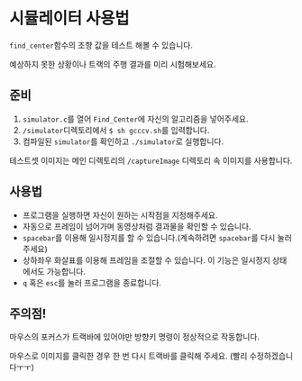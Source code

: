 # 시뮬레이터 사용법

`find_center`함수의 조향 값을 테스트 해볼 수 있습니다.

예상하지 못한 상황이나 트랙의 주행 결과를 미리 시험해보세요.

## 준비

1. `simulator.c`를 열어 `Find_Center`에 자신의 알고리즘을 넣어주세요.
2. `/simulator`디렉토리에서 `$ sh gcccv.sh`를 입력합니다.
3. 컴파일된 `simulator`를 확인하고 `./simulator`로 실행합니다.

테스트셋 이미지는 메인 디렉토리의 `/captureImage` 디렉토리 속 이미지를 사용합니다.

## 사용법

- 프로그램을 실행하면 자신이 원하는 시작점을 지정해주세요.
- 자동으로 프레임이 넘어가며 동영상처럼 결과물을 확인할 수 있습니다.
- `spacebar`를 이용해 일시정지를 할 수 있습니다.(계속하려면 `spacebar`를 다시 눌러주세요)
- 상하좌우 화살표를 이용해 프레임을 조절할 수 있습니다. 이 기능은 일시정지 상태에서도 가능합니다.
- `q` 혹은 `esc`를 눌러 프로그램을 종료합니다.

## 주의점!
마우스의 포커스가 트랙바에 있어야만 방향키 명령이 정상적으로 작동합니다.

마우스로 이미지를 클릭한 경우 한 번 다시 트랙바를 클릭해 주세요. (빨리 수정하겠습니다ㅜㅜ)
